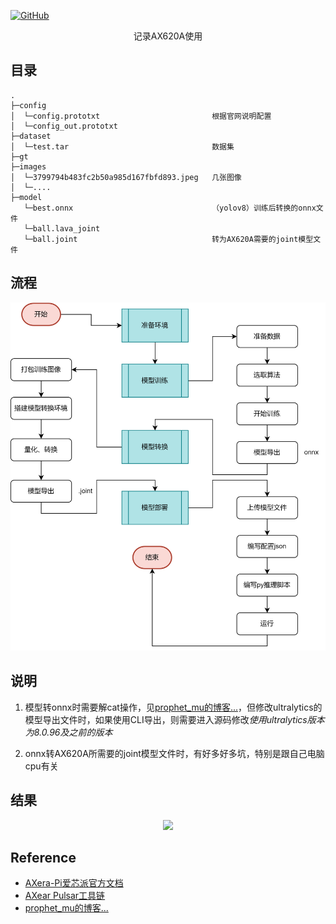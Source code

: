 <p align="left">
  <a href [https://github.com/XianYang2547]">
  <img src="https://img.shields.io/badge/Author-@XianYang-000000.svg?logo=GitHub" alt="GitHub"></a>

<p align="center">记录AX620A使用</p>

## 目录
```
.
├─config
│  └─config.prototxt                         根据官网说明配置
│  └─config_out.prototxt
├─dataset                                    
│  └─test.tar                                数据集
├─gt
├─images
│  └─3799794b483fc2b50a985d167fbfd893.jpeg   几张图像
│  └─....
├─model                                       
   └─best.onnx                               （yolov8）训练后转换的onnx文件
   └─ball.lava_joint
   └─ball.joint                              转为AX620A需要的joint模型文件
```

## 流程
<p align="center"> 
<img src="image/1.png">
</p>

## 说明
1. 模型转onnx时需要解cat操作，见[prophet_mu的博客...](https://www.yuque.com/prophetmu/chenmumu/m3axpi)，但修改ultralytics的模型导出文件时，如果使用CLI导出，则需要进入源码修改*使用ultralytics版本为8.0.96及之前的版本*</p>
2. onnx转AX620A所需要的joint模型文件时，有好多好多坑，特别是跟自己电脑cpu有关
## 结果
<p align="center"> 
<img src="image/2.jpg">
</p>

## Reference
- [AXera-Pi爱芯派官方文档](https://wiki.sipeed.com/ai/zh/deploy/ax-pi.html)
- [AXear Pulsar工具链](https://pulsar-docs.readthedocs.io/zh_CN/latest/)
- [prophet_mu的博客...](https://www.yuque.com/prophetmu/chenmumu/m3axpi)




